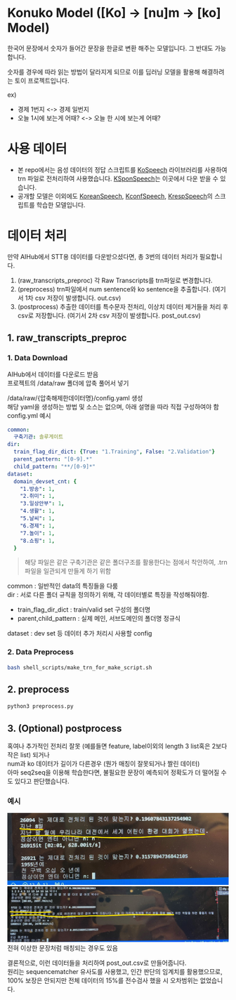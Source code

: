 # Konuko Model ([Ko] -> [nu]m -> [ko] Model)

한국어 문장에서 숫자가 들어간 문장을 한글로 변환 해주는 모델입니다.
그 반대도 가능합니다.

숫자를 경우에 따라 읽는 방법이 달라지게 되므로 이를 딥러닝 모델을 활용해 해결하려는 토이 프로젝트입니다.

ex)
- 경제 1번지 <-> 경제 일번지
- 오늘 1시에 보는게 어때? <-> 오늘 한 시에 보는게 어때?

# 사용 데이터
- 본 repo에서는 음성 데이터의 정답 스크립트를 [KoSpeech](https://github.com/sooftware/kospeech) 라이브러리를 사용하여 trn 파일로 전처리하여 사용했습니다.
[KSponSpeech](https://aihub.or.kr/aihubdata/data/view.do?currMenu=115&topMenu=100&aihubDataSe=realm&dataSetSn=123)는 이곳에서 다운 받을 수 있습니다.
- 공개할 모델은 이외에도 [KoreanSpeech](https://aihub.or.kr/aihubdata/data/view.do?currMenu=115&topMenu=100&aihubDataSe=realm&dataSetSn=130), [KconfSpeech](https://aihub.or.kr/aihubdata/data/view.do?currMenu=115&topMenu=100&aihubDataSe=realm&dataSetSn=132), [KrespSpeech](https://aihub.or.kr/aihubdata/data/view.do?currMenu=115&topMenu=100&aihubDataSe=realm&dataSetSn=87)의 스크립트를 학습한 모델입니다.

# 데이터 처리
만약 AIHub에서 STT용 데이터를 다운받으셨다면, 총 3번의 데이터 처리가 필요합니다.
1. (raw_transcripts_preproc) 각 Raw Transcripts를 trn파일로 변경합니다.
2. (preprocess) trn파일에서 num sentence와 ko sentence을 추출합니다. (여기서 1차 csv 저장이 발생합니다. out.csv)
3. (postprocess) 추출한 데이터를 특수문자 전처리, 이상치 데이터 제거들을 처리 후 csv로 저장합니다. (여기서 2차 csv 저장이 발생합니다. post_out.csv)
## 1. raw_transcripts_preproc
### 1. Data Download
AIHub에서 데이터를 다운로드 받음 <br />
프로젝트의 /data/raw 폴더에 압축 풀어서 넣기

/data/raw/{압축해제한데이터명}/config.yaml 생성 <br />
해당 yaml을 생성하는 방법 및 소스는 없으며, 아래 설명을 따라 직접 구성하여야 함 <br />
config.yml 예시 <br />
```yml
common:
  구축기관: 솔루게이트
dir:
  train_flag_dir_dict: {True: "1.Training", False: "2.Validation"}
  parent_pattern: "[0-9].*"
  child_pattern: "**/[0-9]*"
dataset:
  domain_devset_cnt: {
    "1.방송": 1,
    "2.취미": 1,
    "3.일상안부": 1,
    "4.생활": 1,
    "5.날씨": 1,
    "6.경제": 1,
    "7.놀이": 1,
    "8.쇼핑": 1,
  }
```
> 해당 파일은 같은 구축기관은 같은 폴더구조를 활용한다는 점에서 착안하여, .trn파일을 일관되게 만들게 하기 위함 <br />

common : 일반적인 data의 특징들을 다룸 <br />
dir : 서로 다른 폴더 규칙을 정의하기 위해, 각 데이터별로 특징을 작성해줘야함. <br />
 - train_flag_dir_dict : train/valid set 구성의 폴더명 <br />
 - parent,child_pattern : 실제 메인, 서브도메인의 폴더명 정규식 <br />

dataset : dev set 등 데이터 추가 처리시 사용할 config <br />
### 2. Data Preprocess
```bash
bash shell_scripts/make_trn_for_make_script.sh
```
## 2. preprocess
```bash
python3 preprocess.py
```
## 3. (Optional) postprocess
혹여나 추가적인 전처리 잘못 (예를들면 feature, label이외의 length 3 list혹은 2보다 작은 list) 되거나 <br />
num과 ko 데이터가 길이가 다른경우 (뭔가 매칭이 잘못되거나 짤린 데이터) <br />
아마 seq2seq을 이용해 학습한다면, 불필요한 문장이 예측되어 정확도가 더 떨어질 수도 있다고 판단했습니다. <br />
### 예시
![exam1](./readme_img/cut_exam1.jpg)
![exam2](./readme_img/cut_exam2.jpg)
전혀 이상한 문장처럼 매칭되는 경우도 있음

결론적으로, 이런 데이터들을 처리하여 post_out.csv로 만들어줍니다. <br />
원리는 sequencematcher 유사도를 사용했고, 인간 판단의 임계치를 활용했으므로, 100% 보장은 안되지만 전체 데이터의 15%를 전수검사 했을 시 오차범위는 없었습니다.
